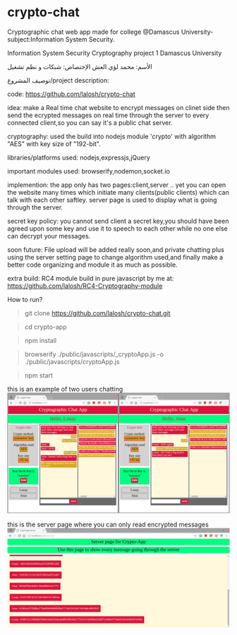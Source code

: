 # crypto-chat
Cryptographic chat web app made for college @Damascus University-subject:Information System Security.


Information System Security
Cryptography project 1
Damascus University

الأسم: محمد لؤي العش
الإختصاص: شبكات و نظم تشغيل

توصيف المشروع/project description:



code:
https://github.com/lalosh/crypto-chat

idea: 
make a Real time chat website to encrypt messages on clinet side then send the ecrypted messages on real time through the server to every connected client,so you can say it's a public chat server.


cryptography: 
used the build into nodejs module 'crypto' with algorithm "AES" with key size of "192-bit".


libraries/platforms used:
nodejs,expressjs,jQuery


important modules used:
browserify,nodemon,socket.io


implemention:
the app only has two pages:client,server .. yet you can open the website many times which initiate many clients(public clients) which can talk with each other saftley.
server page is used to display what is going through the server.


secret key policy:
you cannot send client a secret key,you should have been agreed upon some key and use it to speech to each other while no one else can decrypt your messages.


soon future:
File upload will be added really soon,and private chatting plus using the server setting page to change algorithm used,and finally make a better code organizing and module it as much as possible.


extra build:
RC4 module build in pure javascript by me at:
https://github.com/lalosh/RC4-Cryptography-module



How to run?

> git clone https://github.com/lalosh/crypto-chat.git

> cd crypto-app

> npm install

> browserify ./public/javascripts/_cryptoApp.js -o ./public/javascripts/cryptoApp.js

> npm start



this is an example of two users chatting
<img src="screenshot1.png">


this is the server page where you can only read encrypted messages
<img src="screenshot2.png">
